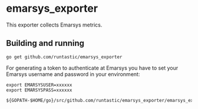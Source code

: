 # emarsys_exporter

This exporter collects Emarsys metrics.

## Building and running

    go get github.com/runtastic/emarsys_exporter

For generating a token to authenticate at Emarsys you have to set your Emarsys username and password in your environment:  

    export EMARSYSUSER=xxxxxx  
    export EMARSYSPASS=xxxxxx

    ${GOPATH-$HOME/go}/src/github.com/runtastic/emarsys_exporter/emarsys_exporter
